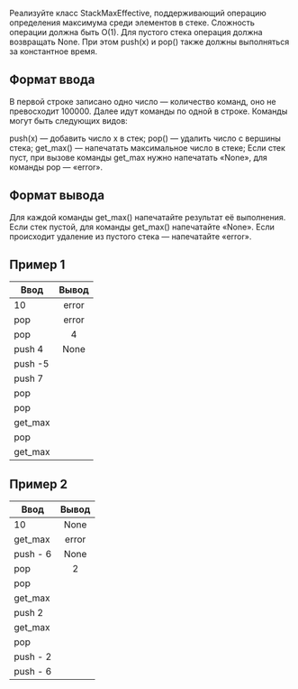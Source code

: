 Реализуйте класс StackMaxEffective, поддерживающий операцию определения максимума среди элементов в стеке. Сложность операции должна быть O(1). Для пустого стека операция должна возвращать None. При этом push(x) и pop() также должны выполняться за константное время.

## Формат ввода
В первой строке записано одно число — количество команд, оно не превосходит 100000. Далее идут команды по одной в строке. Команды могут быть следующих видов:

push(x) — добавить число x в стек;
pop() — удалить число с вершины стека;
get_max() — напечатать максимальное число в стеке;
Если стек пуст, при вызове команды get_max нужно напечатать «None», для команды pop — «error».

## Формат вывода
Для каждой команды get_max() напечатайте результат её выполнения. Если стек пустой, для команды get_max() напечатайте «None». Если происходит удаление из пустого стека — напечатайте «error».

## Пример 1
| Ввод                           | Вывод              | 
| -------------------------------|:------------------:|
| 10                             | error              | 
| pop                            | error              | 
| pop                            | 4                  |
| push 4                         | None               |
| push -5                        |                    |
| push 7                         |                    | 
| pop                            |                    |
| pop                            |                    |
| get_max                        |                    | 
| pop                            |                    |
| get_max                        |                    |


## Пример 2
| Ввод                           | Вывод                  | 
| -------------------------------|:----------------------:|
| 10                             | None                   | 
| get_max                        | error                  | 
| push - 6                       | None                   |
| pop                            | 2                      |
| pop                            |                        |
| get_max                        |                        | 
| push 2                         |                        | 
| get_max                        |                        |
| pop                            |                        | 
| push - 2                       |                        | 
| push - 6                       |                        |

